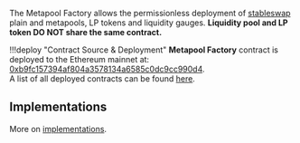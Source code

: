 The Metapool Factory allows the permissionless deployment of [stableswap](../../stableswap-exchange/stableswap/overview.md) plain and metapools, LP tokens and liquidity gauges. **Liquidity pool and LP token DO NOT share the same contract.**


!!!deploy "Contract Source & Deployment"
    **Metapool Factory** contract is deployed to the Ethereum mainnet at: [0xb9fc157394af804a3578134a6585c0dc9cc990d4](https://etherscan.io/address/0xb9fc157394af804a3578134a6585c0dc9cc990d4#code).  
    A list of all deployed contracts can be found [here](../references/deployed-contracts.md#pool-factory).


## **Implementations**

More on [implementations](./implementations.md).